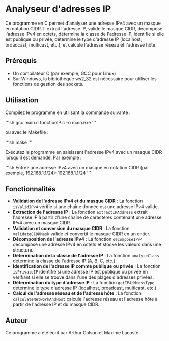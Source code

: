 # Analyseur d'adresses IP

Ce programme en C permet d'analyser une adresse IPv4 avec un masque en notation CIDR. Il extrait l'adresse IP, valide le masque CIDR, décompose l'adresse IPv4 en octets, détermine la classe de l'adresse IP, identifie si elle est publique ou privée, détermine le type d'adresse IP (localhost, broadcast, multicast, etc.), et calcule l'adresse réseau et l'adresse hôte.

## Prérequis

- Un compilateur C (par exemple, GCC pour Linux)
- Sur Windows, la bibliothèque ws2_32 est nécessaire pour utiliser les fonctions de gestion des sockets.

## Utilisation

Compilez le programme en utilisant la commande suivante :

'''sh
gcc main.c fonctionIP.c -o main.exe
'''


ou avec le Makefile :

'''sh
make
'''


Exécutez le programme en saisissant l'adresse IPv4 avec un masque CIDR lorsqu'il est demandé. Par exemple :

'''sh
Entrez une adresse IPv4 avec un masque en notation CIDR (par exemple, 192.168.1.1/24): 192.168.1.1/24
'''


## Fonctionnalités

- **Validation de l'adresse IPv4 et du masque CIDR** : La fonction `isValidIPv4` vérifie si une chaîne donnée est une adresse IPv4 valide.
- **Extraction de l'adresse IP** : La fonction `extractIPAddress` extrait l'adresse IP à partir d'une chaîne de caractères contenant une adresse IPv4 avec un masque CIDR.
- **Validation et conversion du masque CIDR** : La fonction `validateCIDRMask` valide et convertit le masque CIDR en un entier.
- **Décomposition de l'adresse IPv4** : La fonction `decomposeIPv4` décompose une adresse IPv4 en octets et stocke les valeurs dans une structure.
- **Détermination de la classe de l'adresse IP** : La fonction `analyseClass` détermine la classe de l'adresse IP (A, B, C, etc.).
- **Identification de l'adresse IP comme publique ou privée** : La fonction `isPrivateIP` identifie si une adresse IP est publique ou privée en vérifiant si elle se trouve dans l'une des plages d'adresses privées.
- **Détermination du type d'adresse IP** : La fonction `getIPAddressType` détermine le type d'adresse IP (localhost, broadcast, multicast, etc.).
- **Calcul de l'adresse réseau et de l'adresse hôte** : La fonction `calculateNetworkAndHost` calcule l'adresse réseau et l'adresse hôte à partir de l'adresse IP et du masque CIDR.

## Auteur

Ce programme a été écrit par Arthur Colson et Maxime Lacoste

